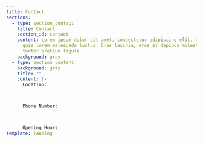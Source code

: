 ```yaml
---
title: Contact
sections:
  - type: section_contact
    title: Contact
    section_id: contact
    content: Lorem ipsum dolor sit amet, consectetur adipiscing elit. Nullam a metus
      quis lorem malesuada luctus. Cras lacinia, eros at dapibus molestie, risus
      tortor pretium ligula.
    background: gray
  - type: section_content
    background: gray
    title: ""
    content: |-
      Location:



      Phone Number:



      Opening Hours:
template: landing
---
```

